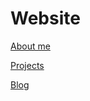 # Website

[About me](https://www.notion.so/About-me-19ce34aba18e80cdbb35c7f239a627d6?pvs=21)

[Projects](https://www.notion.so/Projects-19de34aba18e80b1b977de8071fa6435?pvs=21)

[Blog](https://www.notion.so/Blog-19de34aba18e80199a56e000f8e9a35a?pvs=21)